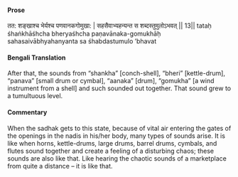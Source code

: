 #### Prose 

तत: शङ्खाश्च भेर्यश्च पणवानकगोमुखा: |
सहसैवाभ्यहन्यन्त स शब्दस्तुमुलोऽभवत् || 13||
tataḥ śhaṅkhāśhcha bheryaśhcha paṇavānaka-gomukhāḥ
sahasaivābhyahanyanta sa śhabdastumulo ’bhavat

 #### Bengali Translation 

After that, the sounds from “shankha” [conch-shell], “bheri” [kettle-drum], “panava” [small drum or cymbal], “aanaka” [drum], “gomukha” [a wind instrument from a shell] and such sounded out together. That sound grew to a tumultuous level. 

 #### Commentary 

When the sadhak gets to this state, because of vital air entering the gates of the openings in the nadis in his/her body, many types of sounds arise. It is like when horns, kettle-drums, large drums, barrel drums, cymbals, and flutes sound together and create a feeling of a disturbing chaos; these sounds are also like that. Like hearing the chaotic sounds of a marketplace from quite a distance – it is like that.